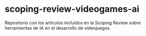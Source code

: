 # scoping-review-videogames-ai
Repositorio con los artículos incluidos en la Scoping Review sobre herramientas de IA en el desarrollo de videojuegos.

